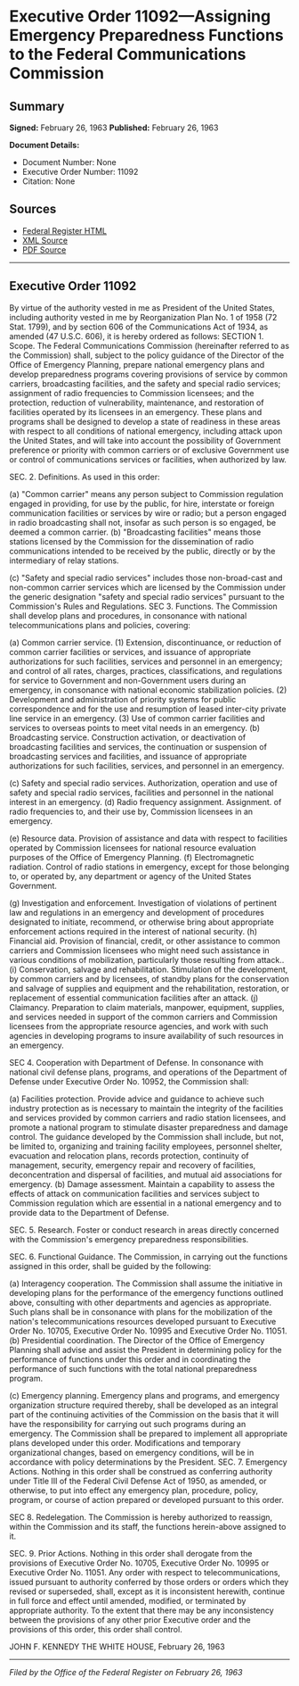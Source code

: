 # Executive Order 11092—Assigning Emergency Preparedness Functions to the Federal Communications Commission

## Summary

**Signed:** February 26, 1963
**Published:** February 26, 1963

**Document Details:**
- Document Number: None
- Executive Order Number: 11092
- Citation: None

## Sources
- [Federal Register HTML](https://www.presidency.ucsb.edu/documents/executive-order-11092-assigning-emergency-preparedness-functions-the-federal)
- [XML Source](None)
- [PDF Source](None)

---

## Executive Order 11092

By virtue of the authority vested in me as President of the United States, including authority vested in me by Reorganization Plan No. 1 of 1958 (72 Stat. 1799), and by section 606 of the Communications Act of 1934, as amended (47 U.S.C. 606), it is hereby ordered as follows:
SECTION 1. Scope. The Federal Communications Commission (hereinafter referred to as the Commission) shall, subject to the policy guidance of the Director of the Office of Emergency Planning, prepare national emergency plans and develop preparedness programs covering provisions of service by common carriers, broadcasting facilities, and the safety and special radio services; assignment of radio frequencies to Commission licensees; and the protection, reduction of vulnerability, maintenance, and restoration of facilities operated by its licensees in an emergency. These plans and programs shall be designed to develop a state of readiness in these areas with respect to all conditions of national emergency, including attack upon the United States, and will take into account the possibility of Government preference or priority with common carriers or of exclusive Government use or control of communications services or facilities, when authorized by law.

SEC. 2. Definitions. As used in this order:

(a) "Common carrier" means any person subject to Commission regulation engaged in providing, for use by the public, for hire, interstate or foreign communication facilities or services by wire or radio; but a person engaged in radio broadcasting shall not, insofar as such person is so engaged, be deemed a common carrier.
(b) "Broadcasting facilities" means those stations licensed by the Commission for the dissemination of radio communications intended to be received by the public, directly or by the intermediary of relay stations.

(c) "Safety and special radio services" includes those non-broad-cast and non-common carrier services which are licensed by the Commission under the generic designation "safety and special radio services" pursuant to the Commission's Rules and Regulations.
SEC 3. Functions. The Commission shall develop plans and procedures, in consonance with national telecommunications plans and policies, covering:

(a) Common carrier service. (1) Extension, discontinuance, or reduction of common carrier facilities or services, and issuance of appropriate authorizations for such facilities, services and personnel in an emergency; and control of all rates, charges, practices, classifications, and regulations for service to Government and non-Government users during an emergency, in consonance with national economic stabilization policies.
    (2) Development and administration of priority systems for public correspondence and for the use and resumption of leased inter-city private line service in an emergency.
    (3) Use of common carrier facilities and services to overseas points to meet vital needs in an emergency.
(b) Broadcasting service. Construction activation, or deactivation of broadcasting facilities and services, the continuation or suspension of broadcasting services and facilities, and issuance of appropriate authorizations for such facilities, services, and personnel in an emergency.

(c) Safety and special radio services. Authorization, operation and use of safety and special radio services, facilities and personnel in the national interest in an emergency.
(d) Radio frequency assignment. Assignment. of radio frequencies to, and their use by, Commission licensees in an emergency.

(e) Resource data. Provision of assistance and data with respect to facilities operated by Commission licensees for national resource evaluation purposes of the Office of Emergency Planning.
(f) Electromagnetic radiation. Control of radio stations in emergency, except for those belonging to, or operated by, any department or agency of the United States Government.

(g) Investigation and enforcement. Investigation of violations of pertinent law and regulations in an emergency and development of procedures designated to initiate, recommend, or otherwise bring about appropriate enforcement actions required in the interest of national security.
(h) Financial aid. Provision of financial, credit, or other assistance to common carriers and Commission licensees who might need such assistance in various conditions of mobilization, particularly those resulting from attack..
    (i) Conservation, salvage and rehabilitation. Stimulation of the development, by common carriers and by licensees, of standby plans for the conservation and salvage of supplies and equipment and the rehabilitation, restoration, or replacement of essential communication facilities after an attack.
(j) Claimancy. Preparation to claim materials, manpower, equipment, supplies, and services needed in support of the common carriers and Commission licensees from the appropriate resource agencies, and work with such agencies in developing programs to insure availability of such resources in an emergency.

SEC 4. Cooperation with Department of Defense. In consonance with national civil defense plans, programs, and operations of the Department of Defense under Executive Order No. 10952, the Commission shall:

(a) Facilities protection. Provide advice and guidance to achieve such industry protection as is necessary to maintain the integrity of the facilities and services provided by common carriers and radio station licensees, and promote a national program to stimulate disaster preparedness and damage control. The guidance developed by the Commission shall include, but not, be limited to, organizing and training facility employees, personnel shelter, evacuation and relocation plans, records protection, continuity of management, security, emergency repair and recovery of facilities, deconcentration and dispersal of facilities, and mutual aid associations for emergency.
(b) Damage assessment. Maintain a capability to assess the effects of attack on communication facilities and services subject to Commission regulation which are essential in a national emergency and to provide data to the Department of Defense.

SEC. 5. Research. Foster or conduct research in areas directly concerned with the Commission's emergency preparedness responsibilities.

SEC. 6. Functional Guidance. The Commission, in carrying out the functions assigned in this order, shall be guided by the following:

(a) Interagency cooperation. The Commission shall assume the initiative in developing plans for the performance of the emergency functions outlined above, consulting with other departments and agencies as appropriate. Such plans shall be in consonance with plans for the mobilization of the nation's telecommunications resources developed pursuant to Executive Order No. 10705, Executive Order No. 10995 and Executive Order No. 11051.
(b) Presidential coordination. The Director of the Office of Emergency Planning shall advise and assist the President in determining policy for the performance of functions under this order and in coordinating the performance of such functions with the total national preparedness program.

(c) Emergency planning. Emergency plans and programs, and emergency organization structure required thereby, shall be developed as an integral part of the continuing activities of the Commission on the basis that it will have the responsibility for carrying out such programs during an emergency. The Commission shall be prepared to implement all appropriate plans developed under this order. Modifications and temporary organizational changes, based on emergency conditions, will be in accordance with policy determinations by the President.
SEC. 7. Emergency Actions. Nothing in this order shall be construed as conferring authority under Title III of the Federal Civil Defense Act of 1950, as amended, or otherwise, to put into effect any emergency plan, procedure, policy, program, or course of action prepared or developed pursuant to this order.

SEC 8. Redelegation. The Commission is hereby authorized to reassign, within the Commission and its staff, the functions herein-above assigned to it.

SEC. 9. Prior Actions. Nothing in this order shall derogate from the provisions of Executive Order No. 10705, Executive Order No. 10995 or Executive Order No. 11051. Any order with respect to telecommunications, issued pursuant to authority conferred by those orders or orders which they revised or superseded, shall, except as it is inconsistent herewith, continue in full force and effect until amended, modified, or terminated by appropriate authority. To the extent that there may be any inconsistency between the provisions of any other prior Executive order and the provisions of this order, this order shall control.

JOHN F. KENNEDY
THE WHITE HOUSE,
February 26, 1963

---

*Filed by the Office of the Federal Register on February 26, 1963*
